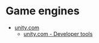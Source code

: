 []()

# Game engines
* [unity.com](https://unity.com/)
  * [unity.com - Developer tools](https://unity.com/developer-tools)